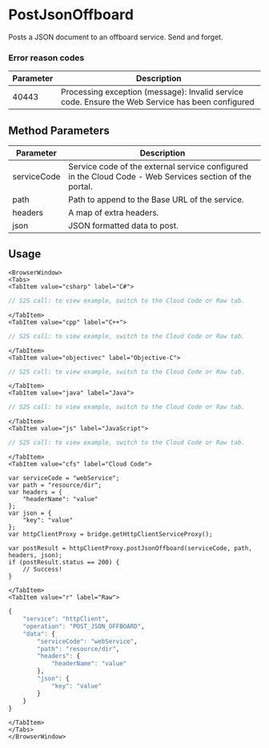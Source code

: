 # PostJsonOffboard

Posts a JSON document to an offboard service. Send and forget.





### Error reason codes
Parameter | Description
--------- | -----------
40443 | Processing exception (message): Invalid service code. Ensure the Web Service has been configured

<PartialServop service_name="httpClient" operation_name="POST_JSON_OFFBOARD" />

## Method Parameters
Parameter | Description
--------- | -----------
serviceCode | Service code of the external service configured in the Cloud Code - Web Services section of the portal. 
path | Path to append to the Base URL of the service. 
headers | A map of extra headers. 
json | JSON formatted data to post. 

## Usage

```mdx-code-block
<BrowserWindow>
<Tabs>
<TabItem value="csharp" label="C#">
```

```csharp
// S2S call: to view example, switch to the Cloud Code or Raw tab.
```

```mdx-code-block
</TabItem>
<TabItem value="cpp" label="C++">
```

```cpp
// S2S call: to view example, switch to the Cloud Code or Raw tab.
```

```mdx-code-block
</TabItem>
<TabItem value="objectivec" label="Objective-C">
```

```objectivec
// S2S call: to view example, switch to the Cloud Code or Raw tab.
```

```mdx-code-block
</TabItem>
<TabItem value="java" label="Java">
```

```java
// S2S call: to view example, switch to the Cloud Code or Raw tab.
```

```mdx-code-block
</TabItem>
<TabItem value="js" label="JavaScript">
```

```javascript
// S2S call: to view example, switch to the Cloud Code or Raw tab.
```

```mdx-code-block
</TabItem>
<TabItem value="cfs" label="Cloud Code">
```

```cfscript
var serviceCode = "webService";
var path = "resource/dir";
var headers = {
	"headerName": "value"
};
var json = {
	"key": "value"
};
var httpClientProxy = bridge.getHttpClientServiceProxy();

var postResult = httpClientProxy.postJsonOffboard(serviceCode, path, headers, json);
if (postResult.status == 200) {
    // Success!
}
```

```mdx-code-block
</TabItem>
<TabItem value="r" label="Raw">
```

```r
{
	"service": "httpClient",
	"operation": "POST_JSON_OFFBOARD",
	"data": {
		"serviceCode": "webService",
		"path": "resource/dir",
		"headers": {
			"headerName": "value"
		},
		"json": {
			"key": "value"
		}
	}
}
```

```mdx-code-block
</TabItem>
</Tabs>
</BrowserWindow>
```

